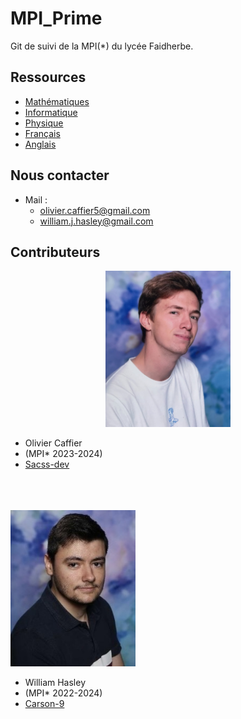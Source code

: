# MPI_Prime
Git de suivi de la MPI(*) du lycée Faidherbe.


## Ressources

* [Mathématiques](/maths/readme_maths.md)
* [Informatique](/info/readme_info.md)
* [Physique](/physique/readme_physique.md)
* [Français](/français/readme_français.md)
* [Anglais](/anglais/readme_anglais.md)

## Nous contacter
* Mail :
  * olivier.caffier5@gmail.com
  * william.j.hasley@gmail.com
  
## Contributeurs

<div align="center"> <img src="/misc/images/image_cv_olivier.jpg" alt="Olivier Caffier (MPI* 2023-2025)" width="200"/> </div>

* Olivier Caffier  <br /> 
* (MPI* 2023-2024)  <br /> 
* [Sacss-dev](https://github.com/Sacss-dev)

<br /> 
<br /> 
<br /> 
<img src="/misc/images/image_cv_william.jpg" alt="William Hasley (MPI* 2022-2024)" width="200"/> 

* William Hasley  <br /> 
* (MPI* 2022-2024)
* [Carson-9](https://github.com/Carson-9)
